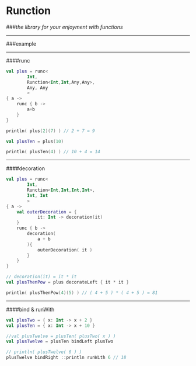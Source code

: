 # Runction

###_the library for your enjoyment with functions_

---
###example

---
####runc
```kotlin
val plus = runc<
        Int,
        Runction<Int,Int,Any,Any>,
        Any, Any
        >
{ a ->
    runc { b ->
        a+b
    }
}

println( plus(2)(7) ) // 2 + 7 = 9

val plusTen = plus(10)

println( plusTen(4) ) // 10 + 4 = 14

```
---
####decoration
```kotlin
val plus = runc<
        Int,
        Runction<Int,Int,Int,Int>,
        Int, Int
        >
{ a ->
    val outerDecoration = { 
            it: Int -> decoration(it)
    }
    runc { b ->
        decoration(
            a + b
        ){
            outerDecoration( it )
        }
    }
}

// decoration(it) = it * it 
val plusThenPow = plus decorateLeft { it * it }

println( plusThenPow(4)(5) ) // ( 4 + 5 ) * ( 4 + 5 ) = 81
```
---
####bind & runWith
```kotlin
val plusTwo = { x: Int -> x + 2 }
val plusTen = { x: Int -> x + 10 }

//val plusTwelve = plusTen( plusTwo( x ) )
val plusTwelve = plusTen bindLeft plusTwo

// println( plusTwelve( 6 ) )
plusTwelve bindRight ::println runWith 6 // 18
```

